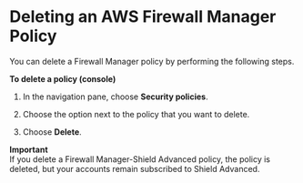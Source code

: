 # Deleting an AWS Firewall Manager Policy<a name="policy-deleting"></a>

You can delete a Firewall Manager policy by performing the following steps\.<a name="policy-deleting-procedure"></a>

**To delete a policy \(console\)**

1. In the navigation pane, choose **Security policies**\.

1. Choose the option next to the policy that you want to delete\.

1. Choose **Delete**\.

**Important**  
If you delete a Firewall Manager\-Shield Advanced policy, the policy is deleted, but your accounts remain subscribed to Shield Advanced\.